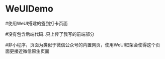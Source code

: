 # WeUIDemo

#使用WeUI搭建的签到打卡页面

#没有包含后端代码..只上传了我写的前端部分

#非小程序，页面为类似于微信公众号的内置网页，使用WeUI框架会使得这个页面更接近微信原生页面
